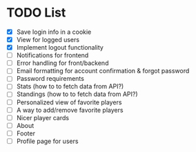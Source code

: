 # TODO List

- [x] Save login info in a cookie
- [x] View for logged users
- [x] Implement logout functionality
- [ ] Notifications for frontend
- [ ] Error handling for front/backend
- [ ] Email formatting for account confirmation & forgot password
- [ ] Password requirements
- [ ] Stats (how to to fetch data from API?)
- [ ] Standings (how to to fetch data from API?)
- [ ] Personalized view of favorite players
- [ ] A way to add/remove favorite players
- [ ] Nicer player cards
- [ ] About
- [ ] Footer
- [ ] Profile page for users
